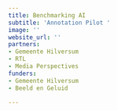 ```yaml
---
title: Benchmarking AI
subtitle: 'Annotation Pilot '
image: ''
website_url: ''
partners:
- Gemeente Hilversum
- RTL
- Media Perspectives
funders:
- Gemeente Hilversum
- Beeld en Geluid

---
```


